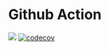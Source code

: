 # Github Action
![](https://img.shields.io/badge/license-MIT-green)
[![codecov](https://codecov.io/gh/0xdwong/github-action/branch/main/graph/badge.svg?token=YNOWFE7ZVH)](https://codecov.io/gh/0xdwong/github-action)